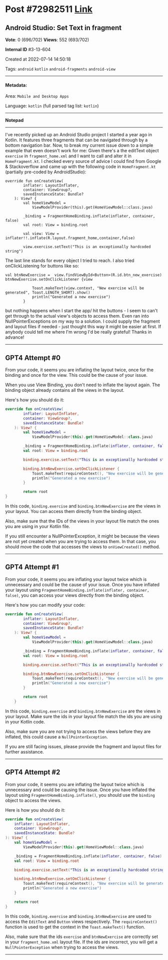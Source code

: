 
# Post \#72982511 [Link](https://stackoverflow.com/questions/72982511/)

## Android Studio: Set Text in fragment

**Vote**: 0 (696/702) **Views**: 552 (693/702) 

**Internal ID** \#3-13-604

Created at 2022-07-14 14:50:18

Tags: `android` `kotlin` `android-fragments` `android-view`

----------

#### Metadata:

Area: `Mobile and Desktop Apps`

Language: `kotlin` (full parsed tag list: `kotlin`)

----------

**Notepad**


----------

I've recently picked up an Android Studio project I started a year ago in Kotlin.
It features three fragments that can be navigated through by a bottom navigation bar.
Now, to break my current issue down to a simple example that even doesn't work for me:
Given there's a the editText object `exercise` in `fragment_home.xml` and I want to call and alter it in `HomeFragment.kt`.
I checked every source of advice I could find from Google & Stackoverflow and came up with the following code in `HomeFragment.kt` (partially pre-coded by AndroidStudio):
```
override fun onCreateView(
        inflater: LayoutInflater,
        container: ViewGroup?,
        savedInstanceState: Bundle?
    ): View? {
        val homeViewModel =
            ViewModelProvider(this).get(HomeViewModel::class.java)

        _binding = FragmentHomeBinding.inflate(inflater, container, false)
        val root: View = binding.root

        val view: View = inflater!!.inflate(R.layout.fragment_home,container,false)

        view.exercise.setText("This is an exceptionally hardcoded string")
```

The last line stands for every object I tried to reach. I also tried onClickListening for buttons like so:
```
val btnNewExercise =  view.findViewById<Button>(R.id.btn_new_exercise)
btnNewExercise.setOnClickListener {view

            Toast.makeText(view.context, "New exercise will be generated", Toast.LENGTH_SHORT).show()
            println("Generated a new exercise")
        }
```

but nothing happens when I start the app/ hit the buttons - I seem to can't get through to the actual view's objects to access them. Even ran into NullPointerExceptions on my way to a solution.
I could supply the fragment and layout files if needed - just thought this way it might be easier at first.
If anybody could tell me where I'm wrong I'd be really grateful! Thanks in advance!


----------
        
## GPT4 Attempt \#0

From your code, it seems you are inflating the layout twice, once for the binding and once for the view. This could be the cause of your issue. 

When you use View Binding, you don't need to inflate the layout again. The binding object already contains all the views in the layout. 

Here's how you should do it:

```kotlin
override fun onCreateView(
        inflater: LayoutInflater,
        container: ViewGroup?,
        savedInstanceState: Bundle?
    ): View? {
        val homeViewModel =
            ViewModelProvider(this).get(HomeViewModel::class.java)

        _binding = FragmentHomeBinding.inflate(inflater, container, false)
        val root: View = binding.root

        binding.exercise.setText("This is an exceptionally hardcoded string")

        binding.btnNewExercise.setOnClickListener {
            Toast.makeText(requireContext(), "New exercise will be generated", Toast.LENGTH_SHORT).show()
            println("Generated a new exercise")
        }

        return root
}
```

In this code, `binding.exercise` and `binding.btnNewExercise` are the views in your layout. You can access them directly from the binding object. 

Also, make sure that the IDs of the views in your layout file match the ones you are using in your Kotlin file. 

If you still encounter a NullPointerException, it might be because the views are not yet created when you are trying to access them. In that case, you should move the code that accesses the views to `onViewCreated()` method.

--------

## GPT4 Attempt \#1

From your code, it seems you are inflating your layout twice which is unnecessary and could be the cause of your issue. Once you have inflated your layout using `FragmentHomeBinding.inflate(inflater, container, false)`, you can access your views directly from the binding object. 

Here's how you can modify your code:

```kotlin
override fun onCreateView(
        inflater: LayoutInflater,
        container: ViewGroup?,
        savedInstanceState: Bundle?
    ): View? {
        val homeViewModel =
            ViewModelProvider(this).get(HomeViewModel::class.java)

        _binding = FragmentHomeBinding.inflate(inflater, container, false)
        val root: View = binding.root

        binding.exercise.setText("This is an exceptionally hardcoded string")

        binding.btnNewExercise.setOnClickListener {
            Toast.makeText(requireContext(), "New exercise will be generated", Toast.LENGTH_SHORT).show()
            println("Generated a new exercise")
        }

        return root
    }
```

In this code, `binding.exercise` and `binding.btnNewExercise` are the views in your layout. Make sure the ids in your layout file match the ids you are using in your Kotlin code. 

Also, make sure you are not trying to access the views before they are inflated, this could cause a `NullPointerException`. 

If you are still facing issues, please provide the fragment and layout files for further assistance.

--------

## GPT4 Attempt \#2

From your code, it seems you are inflating the layout twice which is unnecessary and could be causing the issue. Once you have inflated the layout using `FragmentHomeBinding.inflate()`, you should use the `binding` object to access the views.

Here is how you should do it:

```kotlin
override fun onCreateView(
    inflater: LayoutInflater,
    container: ViewGroup?,
    savedInstanceState: Bundle?
): View? {
    val homeViewModel =
        ViewModelProvider(this).get(HomeViewModel::class.java)

    _binding = FragmentHomeBinding.inflate(inflater, container, false)
    val root: View = binding.root

    binding.exercise.setText("This is an exceptionally hardcoded string")

    binding.btnNewExercise.setOnClickListener {
        Toast.makeText(requireContext(), "New exercise will be generated", Toast.LENGTH_SHORT).show()
        println("Generated a new exercise")
    }

    return root
}
```

In this code, `binding.exercise` and `binding.btnNewExercise` are used to access the `EditText` and `Button` views respectively. The `requireContext()` function is used to get the context in the `Toast.makeText()` function.

Also, make sure that the ids `exercise` and `btnNewExercise` are correctly set in your `fragment_home.xml` layout file. If the ids are incorrect, you will get a `NullPointerException` when trying to access the views.

--------
